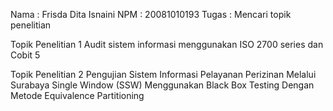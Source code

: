 Nama	: Frisda Dita Isnaini
NPM	: 20081010193
Tugas	: Mencari topik penelitian

Topik Penelitian 1
Audit sistem informasi menggunakan ISO 2700 series dan Cobit 5

Topik Penelitian 2
Pengujian Sistem Informasi Pelayanan Perizinan Melalui Surabaya Single Window (SSW) Menggunakan Black Box Testing Dengan Metode Equivalence Partitioning
